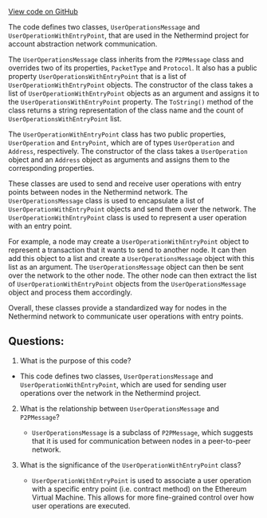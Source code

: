 [View code on GitHub](https://github.com/nethermindeth/nethermind/Nethermind.AccountAbstraction/Network/UserOperationsMessage.cs)

The code defines two classes, `UserOperationsMessage` and `UserOperationWithEntryPoint`, that are used in the Nethermind project for account abstraction network communication. 

The `UserOperationsMessage` class inherits from the `P2PMessage` class and overrides two of its properties, `PacketType` and `Protocol`. It also has a public property `UserOperationsWithEntryPoint` that is a list of `UserOperationWithEntryPoint` objects. The constructor of the class takes a list of `UserOperationWithEntryPoint` objects as an argument and assigns it to the `UserOperationsWithEntryPoint` property. The `ToString()` method of the class returns a string representation of the class name and the count of `UserOperationsWithEntryPoint` list.

The `UserOperationWithEntryPoint` class has two public properties, `UserOperation` and `EntryPoint`, which are of types `UserOperation` and `Address`, respectively. The constructor of the class takes a `UserOperation` object and an `Address` object as arguments and assigns them to the corresponding properties.

These classes are used to send and receive user operations with entry points between nodes in the Nethermind network. The `UserOperationsMessage` class is used to encapsulate a list of `UserOperationWithEntryPoint` objects and send them over the network. The `UserOperationWithEntryPoint` class is used to represent a user operation with an entry point. 

For example, a node may create a `UserOperationWithEntryPoint` object to represent a transaction that it wants to send to another node. It can then add this object to a list and create a `UserOperationsMessage` object with this list as an argument. The `UserOperationsMessage` object can then be sent over the network to the other node. The other node can then extract the list of `UserOperationWithEntryPoint` objects from the `UserOperationsMessage` object and process them accordingly.

Overall, these classes provide a standardized way for nodes in the Nethermind network to communicate user operations with entry points.
## Questions: 
 1. What is the purpose of this code?
   - This code defines two classes, `UserOperationsMessage` and `UserOperationWithEntryPoint`, which are used for sending user operations over the network in the Nethermind project.

2. What is the relationship between `UserOperationsMessage` and `P2PMessage`?
   - `UserOperationsMessage` is a subclass of `P2PMessage`, which suggests that it is used for communication between nodes in a peer-to-peer network.

3. What is the significance of the `UserOperationWithEntryPoint` class?
   - `UserOperationWithEntryPoint` is used to associate a user operation with a specific entry point (i.e. contract method) on the Ethereum Virtual Machine. This allows for more fine-grained control over how user operations are executed.